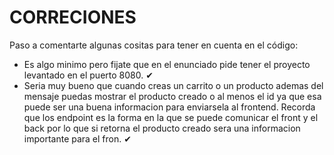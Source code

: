 # CORRECIONES 
Paso a comentarte algunas cositas para tener en cuenta en el código:
  - Es algo minimo pero fijate que en el enunciado pide tener el proyecto levantado en el puerto 8080. ✔
  - Seria muy bueno que cuando creas un carrito o un producto ademas del mensaje puedas mostrar el producto creado o al menos el id ya que esa puede ser una buena informacion para enviarsela al frontend. Recorda que los endpoint es la forma en la que se puede comunicar el front y el back por lo que si retorna el producto creado sera una informacion importante para el fron. ✔